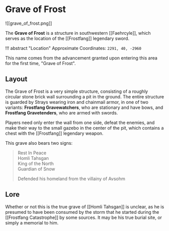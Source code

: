# Grave of Frost

![[grave_of_frost.png]]

The **Grave of Frost** is a structure in southwestern [[Faehrcyle]], which serves as the location of the [[Frostfang]] legendary sword.

!!! abstract "Location"
    Approximate Coordinates: `2291, 40, -2960`

This name comes from the advancement granted upon entering this area for the first time, "Grave of Frost".

## Layout

The Grave of Frost is a very simple structure, consisting of a roughly circular stone brick wall surrounding a pit in the ground. The entire structure is guarded by Strays wearing iron and chainmail armor, in one of two variants: **Frostfang Gravewatchers**, who are stationary and have bows, and **Frostfang Gravetenders**, who are armed with swords.

Players need only enter the wall from one side, defeat the enemies, and make their way to the small gazebo in the center of the pit, which contains a chest with the [[Frostfang]] legendary weapon.

This grave also bears two signs:

> Rest In Peace <br>
> Homli Tahsgan <br>
> King of the North <br>
> Guardian of Snow 
> 
> Defended his homeland from the villainy of Avsohm

## Lore

Whether or not this is the true grave of [[Homli Tahsgan]] is unclear, as he is presumed to have been consumed by the storm that he started during the [[Frostfang Catastrophe]] by some sources. It may be his true burial site, or simply a memorial to him.
